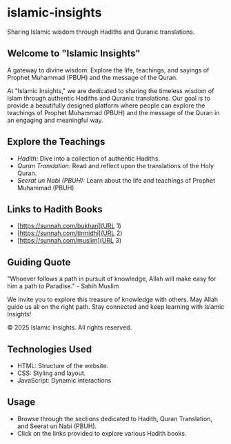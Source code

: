 # islamic-insights
Sharing Islamic wisdom through Hadiths and Quranic translations.

## Welcome to "Islamic Insights"
A gateway to divine wisdom. Explore the life, teachings, and sayings of Prophet Muhammad (PBUH) and the message of the Quran.

At "Islamic Insights," we are dedicated to sharing the timeless wisdom of Islam through authentic Hadiths and Quranic translations. Our goal is to provide a beautifully designed platform where people can explore the teachings of Prophet Muhammad (PBUH) and the message of the Quran in an engaging and meaningful way.

## Explore the Teachings

*   *Hadith:* Dive into a collection of authentic Hadiths.
*   *Quran Translation:* Read and reflect upon the translations of the Holy Quran.
*   *Seerat un Nabi (PBUH):* Learn about the life and teachings of Prophet Muhammad (PBUH).

## Links to Hadith Books

*   [https://sunnah.com/bukhari](URL 1)  
*   [https://sunnah.com/tirmidhi](URL 2)
*   [https://sunnah.com/muslim](URL 3)
    

## Guiding Quote

"Whoever follows a path in pursuit of knowledge, Allah will make easy for him a path to Paradise." - Sahih Muslim

We invite you to explore this treasure of knowledge with others. May Allah guide us all on the right path. Stay connected and keep learning with Islamic Insights!

© 2025 Islamic Insights. All rights reserved.

## Technologies Used

*   HTML: Structure of the website.
*   CSS: Styling and layout.
*   JavaScript: Dynamic interactions 

## Usage

*   Browse through the sections dedicated to Hadith, Quran Translation, and Seerat un Nabi (PBUH).
*   Click on the links provided to explore various Hadith books.

